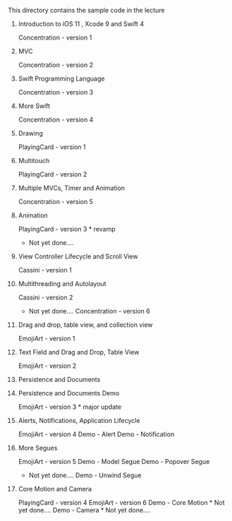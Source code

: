 This directory contains the sample code in the lecture

1. Introduction to iOS 11 , Xcode 9 and Swift 4

    Concentration - version 1

2. MVC

    Concentration - version 2

3. Swift Programming Language

    Concentration - version 3

4. More Swift

    Concentration - version 4

5. Drawing

    PlayingCard - version 1

6. Multitouch

    PlayingCard - version 2

7. Multiple MVCs, Timer and Animation

    Concentration - version 5

8. Animation

    PlayingCard - version 3 * revamp
    * Not yet done....

9. View Controller Lifecycle and Scroll View

    Cassini - version 1

10. Multithreading and Autolayout

    Cassini - version 2
    * Not yet done....
    Concentration - version 6

11. Drag and drop, table view, and collection view

    EmojiArt - version 1

12. Text Field and Drag and Drop, Table View

    EmojiArt - version 2

13. Persistence and Documents
14. Persistence and Documents Demo

    EmojiArt - version 3  * major update

15. Alerts, Notifications, Application Lifecycle

    EmojiArt - version 4 
    Demo - Alert
    Demo - Notification

16. More Segues

    EmojiArt - version 5
    Demo - Model Segue
    Demo - Popover Segue
    * Not yet done....
    Demo - Unwind Segue

17. Core Motion and Camera

    PlayingCard - version 4 
    EmojiArt - version 6
    Demo - Core Motion  * Not yet done....
    Demo - Camera * Not yet done....
